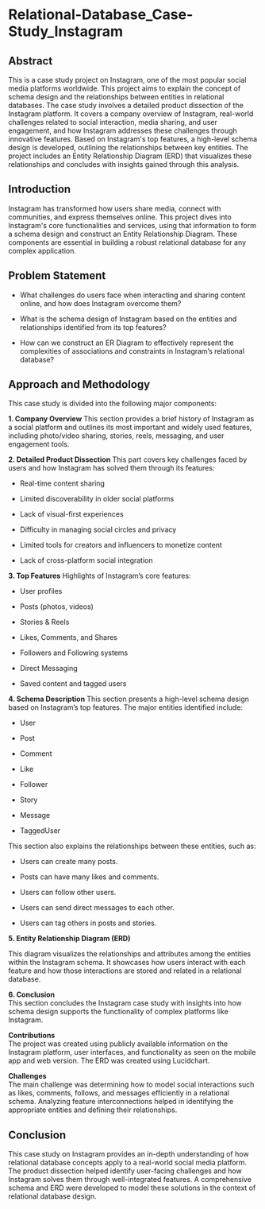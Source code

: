 # Relational-Database_Case-Study_Instagram
## Abstract
This is a case study project on Instagram, one of the most popular social media platforms worldwide. This project aims to explain the concept of schema design and the relationships between entities in relational databases. The case study involves a detailed product dissection of the Instagram platform. It covers a company overview of Instagram, real-world challenges related to social interaction, media sharing, and user engagement, and how Instagram addresses these challenges through innovative features. Based on Instagram's top features, a high-level schema design is developed, outlining the relationships between key entities. The project includes an Entity Relationship Diagram (ERD) that visualizes these relationships and concludes with insights gained through this analysis.

## Introduction
Instagram has transformed how users share media, connect with communities, and express themselves online. This project dives into Instagram's core functionalities and services, using that information to form a schema design and construct an Entity Relationship Diagram. These components are essential in building a robust relational database for any complex application.

## Problem Statement
* What challenges do users face when interacting and sharing content online, and how does Instagram overcome them?

* What is the schema design of Instagram based on the entities and relationships identified from its top features?

* How can we construct an ER Diagram to effectively represent the complexities of associations and constraints in Instagram’s relational database?

## Approach and Methodology

This case study is divided into the following major components:

**1. Company Overview**
This section provides a brief history of Instagram as a social platform and outlines its most important and widely used features, including photo/video sharing, stories, reels, messaging, and user engagement tools.

**2. Detailed Product Dissection**
This part covers key challenges faced by users and how Instagram has solved them through its features:

* Real-time content sharing

* Limited discoverability in older social platforms

* Lack of visual-first experiences

* Difficulty in managing social circles and privacy

* Limited tools for creators and influencers to monetize content

* Lack of cross-platform social integration

**3. Top Features**
Highlights of Instagram’s core features:

* User profiles

* Posts (photos, videos)

* Stories & Reels

* Likes, Comments, and Shares

* Followers and Following systems

* Direct Messaging

* Saved content and tagged users

**4. Schema Description**
This section presents a high-level schema design based on Instagram’s top features. The major entities identified include:

* User

* Post

* Comment

* Like

* Follower

* Story

* Message

* TaggedUser

This section also explains the relationships between these entities, such as:

* Users can create many posts.

* Posts can have many likes and comments.

* Users can follow other users.

* Users can send direct messages to each other.

* Users can tag others in posts and stories.

**5. Entity Relationship Diagram (ERD)**

This diagram visualizes the relationships and attributes among the entities within the Instagram schema. It showcases how users interact with each feature and how those interactions are stored and related in a relational database.

**6. Conclusion** <br>
This section concludes the Instagram case study with insights into how schema design supports the functionality of complex platforms like Instagram.

**Contributions** <br>
The project was created using publicly available information on the Instagram platform, user interfaces, and functionality as seen on the mobile app and web version. The ERD was created using Lucidchart.

**Challenges** <br>
The main challenge was determining how to model social interactions such as likes, comments, follows, and messages efficiently in a relational schema. Analyzing feature interconnections helped in identifying the appropriate entities and defining their relationships.

## Conclusion
This case study on Instagram provides an in-depth understanding of how relational database concepts apply to a real-world social media platform. The product dissection helped identify user-facing challenges and how Instagram solves them through well-integrated features. A comprehensive schema and ERD were developed to model these solutions in the context of relational database design.

